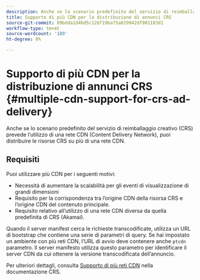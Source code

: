 ```yaml
---
description: Anche se lo scenario predefinito del servizio di reimballaggio creativo (CRS) prevede l’utilizzo di una rete CDN (Content Delivery Network), puoi distribuire le risorse CRS su più di una rete CDN.
title: Supporto di più CDN per la distribuzione di annunci CRS
source-git-commit: 89bdda1d4bd5c126f19ba75a819942df901183d1
workflow-type: tm+mt
source-wordcount: '189'
ht-degree: 0%

---
```



# Supporto di più CDN per la distribuzione di annunci CRS {#multiple-cdn-support-for-crs-ad-delivery}

Anche se lo scenario predefinito del servizio di reimballaggio creativo (CRS) prevede l’utilizzo di una rete CDN (Content Delivery Network), puoi distribuire le risorse CRS su più di una rete CDN.

## Requisiti

Puoi utilizzare più CDN per i seguenti motivi:

* Necessità di aumentare la scalabilità per gli eventi di visualizzazione di grandi dimensioni
* Requisito per la corrispondenza tra l’origine CDN della risorsa CRS e l’origine CDN del contenuto principale.
* Requisito relativo all’utilizzo di una rete CDN diversa da quella predefinita di CRS (Akamai).

Quando il server manifest cerca le richieste transcodificate, utilizza un URL di bootstrap che contiene una serie di parametri di query. Se hai impostato un ambiente con più reti CDN, l’URL di avvio deve contenere anche `ptcdn` parametro. Il server manifesto utilizza questo parametro per identificare il server CDN da cui ottenere la versione transcodificata dell’annuncio.

Per ulteriori dettagli, consulta [Supporto di più reti CDN](../../~old-creative-repackaging-service/multi-cdn-supportt.md) nella documentazione CRS.

